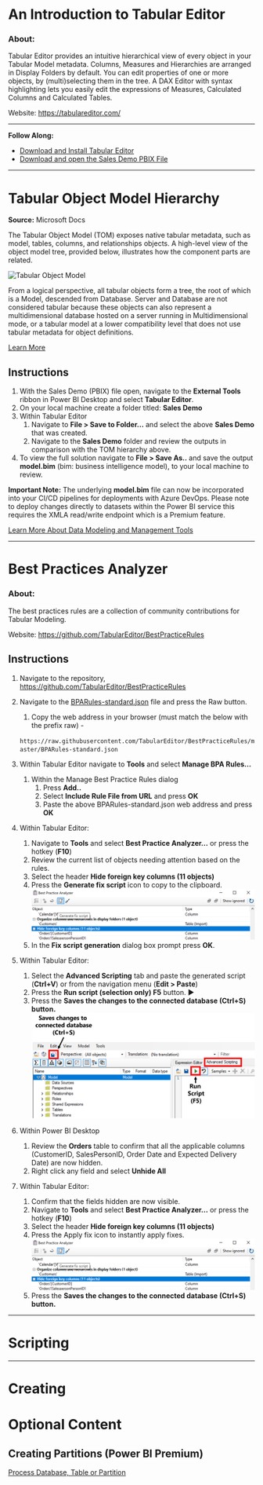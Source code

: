 # An Introduction to Tabular Editor


### About:
Tabular Editor provides an intuitive hierarchical view of every object in your Tabular Model metadata. Columns, Measures and Hierarchies are arranged in Display Folders by default. You can edit properties of one or more objects, by (multi)selecting them in the tree. A DAX Editor with syntax highlighting lets you easily edit the expressions of Measures, Calculated Columns and Calculated Tables.

Website: https://tabulareditor.com/
___

**Follow Along:**
- [Download and Install Tabular Editor](https://github.com/otykier/TabularEditor/releases)
- [Download and open the Sales Demo PBIX File](https://github.com/itsnotaboutthecell/Power-BI-Sessions/raw/master/An%20Introduction%20to%20Tabular%20Editor/Sales%20Demo.pbix)

___

# Tabular Object Model Hierarchy
**Source:** Microsoft Docs

The Tabular Object Model (TOM) exposes native tabular metadata, such as model, tables, columns, and relationships objects. A high-level view of the object model tree, provided below, illustrates how the component parts are related.

![Tabular Object Model](https://docs.microsoft.com/en-us/analysis-services/tom/media/ssastomobjectmodeldiagram.png "Tabular Object Model")

From a logical perspective, all tabular objects form a tree, the root of which is a Model, descended from Database. Server and Database are not considered tabular because these objects can also represent a multidimensional database hosted on a server running in Multidimensional mode, or a tabular model at a lower compatibility level that does not use tabular metadata for object definitions.

[Learn More](https://docs.microsoft.com/en-us/analysis-services/tom/introduction-to-the-tabular-object-model-tom-in-analysis-services-amo)

## Instructions
1. With the Sales Demo (PBIX) file open, navigate to the **External Tools** ribbon in Power BI Desktop and select **Tabular Editor**.
2. On your local machine create a folder titled: **Sales Demo**
3. Within Tabular Editor 
    1. Navigate to **File > Save to Folder...** and select the above **Sales Demo** that was created.
    2. Navigate to the **Sales Demo** folder and review the outputs in comparison with the TOM hierarchy above.
4. To view the full solution navigate to **File > Save As..** and save the output **model.bim** (bim: business intelligence model), to your local machine to review.

**Important Note:** The underlying **model.bim** file can now be incorporated into your CI/CD pipelines for deployments with Azure DevOps. Please note to deploy changes directly to datasets within the Power BI service this requires the XMLA read/write endpoint which is a Premium feature.

[Learn More About Data Modeling and Management Tools](https://docs.microsoft.com/en-us/power-bi/admin/service-premium-connect-tools#data-modeling-and-management-tools) 
___

# Best Practices Analyzer

### About:
The best practices rules are a collection of community contributions for Tabular Modeling.

Website: https://github.com/TabularEditor/BestPracticeRules

## Instructions
1. Navigate to the repository, https://github.com/TabularEditor/BestPracticeRules
2. Navigate to the [BPARules-standard.json](https://github.com/TabularEditor/BestPracticeRules/blob/master/BPARules-standard.json) file and press the Raw button.
    1. Copy the web address in your browser (must match the below with the prefix raw) - 
    
    ``https://raw.githubusercontent.com/TabularEditor/BestPracticeRules/master/BPARules-standard.json``
4. Within Tabular Editor navigate to **Tools** and select **Manage BPA Rules...**
    1. Within the Manage Best Practice Rules dialog
        1. Press **Add..**
        2. Select **Include Rule File from URL** and press **OK**
        3. Paste the above BPARules-standard.json web address and press **OK**
5. Within Tabular Editor:
    1. Navigate to **Tools** and select **Best Practice Analyzer...** or press the hotkey (**F10**)
    2. Review the current list of objects needing attention based on the rules.
    3. Select the header **Hide foreign key columns (11 objects)**
    4. Press the **Generate fix script** icon to copy to the clipboard.
    ![Generate Fix](./Images/generate_fix_script.png)
    5. In the **Fix script generation** dialog box prompt press **OK**.
6. Within Tabular Editor:
    1. Select the **Advanced Scripting** tab and paste the generated script (**Ctrl+V**) or from the navigation menu (**Edit > Paste**)
    2. Press the **Run script (selection only) F5** button. ▶
    3. Press the **Saves the changes to the connected database (Ctrl+S) button.**
    ![Advanced Scripting and Save](./Images/advanced_scripting_and_save.png)
7. Within Power BI Desktop
    1. Review the **Orders** table to confirm that all the applicable columns (CustomerID, SalesPersonID, Order Date and Expected Delivery Date) are now hidden.
    2. Right click any field and select **Unhide All**
8. Within Tabular Editor:
    1. Confirm that the fields hidden are now visible.
    2. Navigate to **Tools** and select **Best Practice Analyzer...** or press the hotkey (**F10**)
    3. Select the header **Hide foreign key columns (11 objects)**
    4. Press the Apply fix icon to instantly apply fixes.
    ![Generate Fix](./Images/generate_fix_script.png)
    5. Press the **Saves the changes to the connected database (Ctrl+S) button.**

___

# Scripting

___

# Creating 

# Optional Content

## Creating Partitions (Power BI Premium)

[Process Database, Table or Partition](https://docs.microsoft.com/en-us/analysis-services/tabular-models/process-database-table-or-partition-analysis-services)
